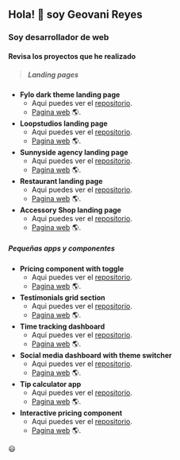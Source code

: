  ## Hola! 👋 soy **Geovani Reyes** 
### Soy desarrollador de web

#### Revisa los proyectos que he realizado

> ##### Landing pages

- **Fylo dark theme landing page**
    - Aqui puedes ver el [repositorio](https://github.com/kautukkundan/Awesome-Profile-README-templates).
    - [Pagina web](https://gio2392.github.io/fylo-landing-page/) 🌎.
 - **Loopstudios landing page**
    - Aqui puedes ver el [repositorio](https://github.com/Gio2392/loopstudios).
    - [Pagina web](https://gio2392.github.io/loopstudios/) 🌎.
- **Sunnyside agency landing page**
    - Aqui puedes ver el [repositorio](https://github.com/Gio2392/sunnyside).
    - [Pagina web](https://gio2392.github.io/sunnyside/) 🌎.
- **Restaurant landing page**
    - Aqui puedes ver el [repositorio](https://github.com/Gio2392/restaurante).
    - [Pagina web](https://gio2392.github.io/restaurante/) 🌎.
- **Accessory Shop landing page**
    - Aqui puedes ver el [repositorio](https://github.com/Gio2392/accessory-shop).
    - [Pagina web](https://gio2392.github.io/accessory-shop/) 🌎.

##### Pequeñas apps y componentes

- **Pricing component with toggle**
    - Aqui puedes ver el [repositorio](https://github.com/Gio2392/pricing-component).
    - [Pagina web](https://gio2392.github.io/pricing-component/) 🌎.
- **Testimonials grid section**
    - Aqui puedes ver el [repositorio](https://github.com/Gio2392/testimonial-grid).
    - [Pagina web](https://gio2392.github.io/testimonial-grid/) 🌎.
- **Time tracking dashboard**
    - Aqui puedes ver el [repositorio](https://github.com/Gio2392/Time-tracking-dashboard).
    - [Pagina web](https://gio2392.github.io/Time-tracking-dashboard/) 🌎.
- **Social media dashboard with theme switcher**
    - Aqui puedes ver el [repositorio](https://github.com/Gio2392/social-media-dashboard).
    - [Pagina web](https://gio2392.github.io/social-media-dashboard/) 🌎.
- **Tip calculator app**
    - Aqui puedes ver el [repositorio](https://github.com/Gio2392/tip-calculator-app).
    - [Pagina web](https://gio2392.github.io/tip-calculator-app/) 🌎.
- **Interactive pricing component**
    - Aqui puedes ver el [repositorio](https://github.com/Gio2392/Interactive_pricing).
    - [Pagina web](https://gio2392.github.io/Interactive_pricing/) 🌎.

😃



<!--
**Gio2392/Gio2392** is a ✨ _special_ ✨ repository because its `README.md` (this file) appears on your GitHub profile.

Here are some ideas to get you started:

- 🔭 I’m currently working on ...
- 🌱 I’m currently learning ...
- 👯 I’m looking to collaborate on ...
- 🤔 I’m looking for help with ...
- 💬 Ask me about ...
- 📫 How to reach me: ...
- 😄 Pronouns: ...
- ⚡ Fun fact: ...
-->
